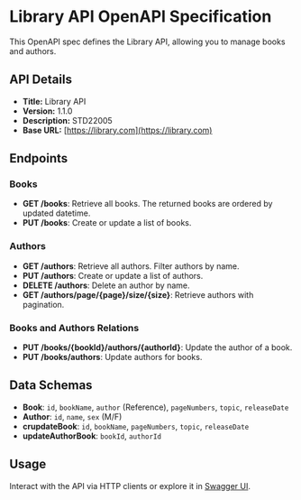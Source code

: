 # Library API OpenAPI Specification

This OpenAPI spec defines the Library API, allowing you to manage books and authors.

## API Details

- **Title:** Library API
- **Version:** 1.1.0
- **Description:** STD22005
- **Base URL:** [https://library.com](https://library.com)

## Endpoints

### Books

- **GET /books**: Retrieve all books. The returned books are ordered by updated datetime.
- **PUT /books**: Create or update a list of books.

### Authors

- **GET /authors**: Retrieve all authors. Filter authors by name.
- **PUT /authors**: Create or update a list of authors.
- **DELETE /authors**: Delete an author by name.
- **GET /authors/page/{page}/size/{size}**: Retrieve authors with pagination.

### Books and Authors Relations

- **PUT /books/{bookId}/authors/{authorId}**: Update the author of a book. 
- **PUT /books/authors**: Update authors for books.

## Data Schemas

- **Book**: `id`, `bookName`, `author` (Reference), `pageNumbers`, `topic`, `releaseDate`
- **Author**: `id`, `name`, `sex` (M/F)
- **crupdateBook**: `id`, `bookName`, `pageNumbers`, `topic`, `releaseDate`
- **updateAuthorBook**: `bookId`, `authorId`

## Usage

Interact with the API via HTTP clients or explore it in [Swagger UI](https://petstore.swagger.io/?url=https://raw.githubusercontent.com/FanomezanaNat/library-management/oas-td2-STD22005/docs/api.yml).
